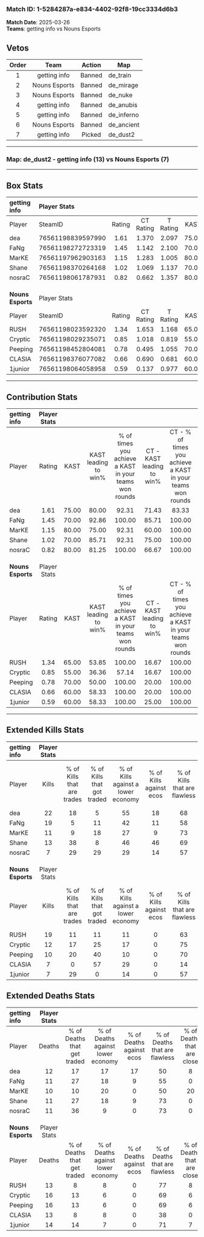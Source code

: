 ### Match ID: 1-5284287a-e834-4402-92f8-19cc3334d6b3  
**Match Date**: 2025-03-26  
**Teams**: getting info vs Nouns Esports  

## Vetos  

| Order | Team | Action | Map |
| :---: | :--: | :----: | --- |
| 1 | getting info | Banned | de_train |
| 2 | Nouns Esports | Banned | de_mirage |
| 3 | Nouns Esports | Banned | de_nuke |
| 4 | getting info | Banned | de_anubis |
| 5 | getting info | Banned | de_inferno |
| 6 | Nouns Esports | Banned | de_ancient |
| 7 | getting info | Picked | de_dust2 |

---  

### **Map**: de_dust2 - getting info (13) vs Nouns Esports (7)  
---  

## Box Stats  

| **getting info**  | Player Stats      |        |           |          |       |       |       |         |        |      |     |
| :- | :- | :-: | :-: | :-: | :-: | :-: | :-: | :-: | :-: | :-: | :-: |
| Player            | SteamID           | Rating | CT Rating | T Rating | KAST  |  ADR  | Kills | Assists | Deaths | K/D  | HS% |
| dea               | 76561198839597990 |  1.61  |   1.370   |  2.097   | 75.00 | 111.7 |  22   |    2    |   12   | 1.83 | 50  |
| FaNg              | 76561198272723319 |  1.45  |   1.142   |  2.100   | 70.00 | 101.6 |  19   |    4    |   11   | 1.73 | 52  |
| MarKE             | 76561197962903163 |  1.15  |   1.283   |  1.005   | 80.00 | 81.5  |  11   |    6    |   10   | 1.10 | 27  |
| Shane             | 76561198370264168 |  1.02  |   1.069   |  1.137   | 70.00 | 53.1  |  13   |    1    |   11   | 1.18 | 69  |
| nosraC            | 76561198061787931 |  0.82  |   0.662   |  1.357   | 80.00 | 42.4  |   7   |    6    |   11   | 0.64 | 57  |
|                   |                   |        |           |          |       |       |       |         |        |      |     |
|                   |                   |        |           |          |       |       |       |         |        |      |     |
|                   |                   |        |           |          |       |       |       |         |        |      |     |
| **Nouns Esports** | Player Stats      |        |           |          |       |       |       |         |        |      |     |
| Player            | SteamID           | Rating | CT Rating | T Rating | KAST  |  ADR  | Kills | Assists | Deaths | K/D  | HS% |
| RUSH              | 76561198023592320 |  1.34  |   1.653   |  1.168   | 65.00 | 95.3  |  19   |    4    |   13   | 1.46 | 63  |
| Cryptic           | 76561198029235071 |  0.85  |   1.018   |  0.819   | 55.00 | 81.4  |  12   |    6    |   16   | 0.75 | 58  |
| Peeping           | 76561198452804081 |  0.78  |   0.495   |  1.055   | 70.00 | 57.6  |  10   |    3    |   16   | 0.63 | 60  |
| CLASIA            | 76561198376077082 |  0.66  |   0.690   |  0.681   | 60.00 | 56.6  |   7   |    4    |   13   | 0.54 | 71  |
| 1junior           | 76561198064058958 |  0.59  |   0.137   |  0.977   | 60.00 | 41.0  |   7   |    5    |   14   | 0.50 | 28  |
---  

## Contribution Stats  

| **getting info**  | Player Stats |       |                      |                                                        |                           |                                                             |                          |                                                            |
| :- | :-: | :-: | :-: | :-: | :-: | :-: | :-: | :-: |
| Player            |    Rating    | KAST  | KAST leading to win% | % of times you achieve a KAST in your teams won rounds | CT - KAST leading to win% | CT - % of times you achieve a KAST in your teams won rounds | T - KAST leading to win% | T - % of times you achieve a KAST in your teams won rounds |
| dea               |     1.61     | 75.00 |        80.00         |                         92.31                          |           71.43           |                            83.33                            |          87.50           |                           100.00                           |
| FaNg              |     1.45     | 70.00 |        92.86         |                         100.00                         |           85.71           |                           100.00                            |          100.00          |                           100.00                           |
| MarKE             |     1.15     | 80.00 |        75.00         |                         92.31                          |           60.00           |                           100.00                            |          100.00          |                           85.71                            |
| Shane             |     1.02     | 70.00 |        85.71         |                         92.31                          |           75.00           |                           100.00                            |          100.00          |                           85.71                            |
| nosraC            |     0.82     | 80.00 |        81.25         |                         100.00                         |           66.67           |                           100.00                            |          100.00          |                           100.00                           |
|                   |              |       |                      |                                                        |                           |                                                             |                          |                                                            |
|                   |              |       |                      |                                                        |                           |                                                             |                          |                                                            |
|                   |              |       |                      |                                                        |                           |                                                             |                          |                                                            |
| **Nouns Esports** | Player Stats |       |                      |                                                        |                           |                                                             |                          |                                                            |
| Player            |    Rating    | KAST  | KAST leading to win% | % of times you achieve a KAST in your teams won rounds | CT - KAST leading to win% | CT - % of times you achieve a KAST in your teams won rounds | T - KAST leading to win% | T - % of times you achieve a KAST in your teams won rounds |
| RUSH              |     1.34     | 65.00 |        53.85         |                         100.00                         |           16.67           |                           100.00                            |          85.71           |                           100.00                           |
| Cryptic           |     0.85     | 55.00 |        36.36         |                         57.14                          |           16.67           |                           100.00                            |          60.00           |                           50.00                            |
| Peeping           |     0.78     | 70.00 |        50.00         |                         100.00                         |           20.00           |                           100.00                            |          66.67           |                           100.00                           |
| CLASIA            |     0.66     | 60.00 |        58.33         |                         100.00                         |           20.00           |                           100.00                            |          85.71           |                           100.00                           |
| 1junior           |     0.59     | 60.00 |        58.33         |                         100.00                         |           25.00           |                           100.00                            |          75.00           |                           100.00                           |
---  

## Extended Kills Stats  

| **getting info**  | Player Stats |                            |                            |                                    |                         |                              |                                 |                                       |                    |           |
| :- | :-: | :-: | :-: | :-: | :-: | :-: | :-: | :-: | :-: | :-: |
| Player            |    Kills     | % of Kills that are trades | % of Kills that got traded | % of Kills against a lower economy | % of Kills against ecos | % of Kills that are flawless | % of Kills that are close duels | % of Kills that are assisted by flash | Pistol Round Kills | AWP Kills |
| dea               |      22      |             18             |             5              |                 55                 |           18            |              68              |                5                |                   0                   |         9          |     2     |
| FaNg              |      19      |             5              |             11             |                 42                 |           11            |              58              |                5                |                  21                   |         0          |     3     |
| MarKE             |      11      |             9              |             18             |                 27                 |            9            |              73              |                0                |                   9                   |         0          |     0     |
| Shane             |      13      |             38             |             8              |                 46                 |           46            |              69              |                8                |                   0                   |         0          |     0     |
| nosraC            |      7       |             29             |             29             |                 29                 |           14            |              57              |               14                |                   0                   |         0          |     1     |
|                   |              |                            |                            |                                    |                         |                              |                                 |                                       |                    |           |
|                   |              |                            |                            |                                    |                         |                              |                                 |                                       |                    |           |
|                   |              |                            |                            |                                    |                         |                              |                                 |                                       |                    |           |
| **Nouns Esports** | Player Stats |                            |                            |                                    |                         |                              |                                 |                                       |                    |           |
| Player            |    Kills     | % of Kills that are trades | % of Kills that got traded | % of Kills against a lower economy | % of Kills against ecos | % of Kills that are flawless | % of Kills that are close duels | % of Kills that are assisted by flash | Pistol Round Kills | AWP Kills |
| RUSH              |      19      |             11             |             11             |                 11                 |            0            |              63              |               11                |                  11                   |         0          |     2     |
| Cryptic           |      12      |             17             |             25             |                 17                 |            0            |              75              |                8                |                  25                   |         0          |     1     |
| Peeping           |      10      |             20             |             40             |                 10                 |            0            |              70              |                0                |                   0                   |         0          |     2     |
| CLASIA            |      7       |             0              |             57             |                 29                 |            0            |              14              |                0                |                   0                   |         0          |     0     |
| 1junior           |      7       |             29             |             0              |                 14                 |            0            |              57              |                0                |                   0                   |         3          |     2     |
## Extended Deaths Stats  

| **getting info**  | Player Stats |                             |                                   |                          |                               |                            |                           |               |
| :- | :-: | :-: | :-: | :-: | :-: | :-: | :-: | :-: |
| Player            |    Deaths    | % of Deaths that get traded | % of Deaths against lower economy | % of Deaths against ecos | % of Deaths that are flawless | % of Deaths that are close | % of Deaths while blinded | Deaths to AWP |
| dea               |      12      |             17              |                17                 |            17            |              50               |             8              |             0             |       1       |
| FaNg              |      11      |             27              |                18                 |            9             |              55               |             0              |             9             |       0       |
| MarKE             |      10      |             10              |                20                 |            0             |              50               |             20             |            10             |       1       |
| Shane             |      11      |             27              |                18                 |            9             |              73               |             0              |            18             |       0       |
| nosraC            |      11      |             36              |                 9                 |            0             |              73               |             0              |             9             |       1       |
|                   |              |                             |                                   |                          |                               |                            |                           |               |
|                   |              |                             |                                   |                          |                               |                            |                           |               |
|                   |              |                             |                                   |                          |                               |                            |                           |               |
| **Nouns Esports** | Player Stats |                             |                                   |                          |                               |                            |                           |               |
| Player            |    Deaths    | % of Deaths that get traded | % of Deaths against lower economy | % of Deaths against ecos | % of Deaths that are flawless | % of Deaths that are close | % of Deaths while blinded | Deaths to AWP |
| RUSH              |      13      |              8              |                 8                 |            0             |              77               |             8              |             0             |       2       |
| Cryptic           |      16      |             13              |                 6                 |            0             |              69               |             6              |            13             |       0       |
| Peeping           |      16      |             13              |                 6                 |            0             |              69               |             6              |            13             |       2       |
| CLASIA            |      13      |              8              |                 8                 |            0             |              38               |             0              |             0             |       3       |
| 1junior           |      14      |             14              |                 7                 |            0             |              71               |             7              |             7             |       2       |
